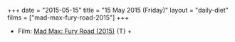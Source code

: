 +++
date = "2015-05-15"
title = "15 May 2015 (Friday)"
layout = "daily-diet"
films = ["mad-max-fury-road-2015"]
+++

<ul>
<li class="entry Film">Film: <a href="/films/mad-max-fury-road-2015">Mad Max: Fury Road (2015)</a> {T} +</li>
</ul>